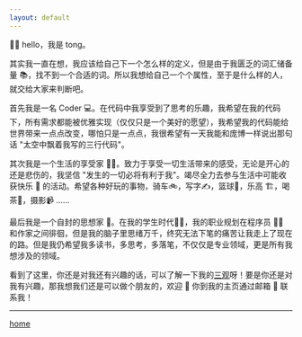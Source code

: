 ```yaml
---
layout: default
---
```


👋🏻 hello，我是 tong。

其实我一直在想，我应该给自己下一个怎么样的定义，但是由于我匮乏的词汇储备量 📚，找不到一个合适的词。所以我想给自己一个个属性，至于是什么样的人，就交给大家来判断吧。

首先我是一名 Coder 💻。在代码中我享受到了思考的乐趣，我希望在我的代码下，所有需求都能被优雅实现（仅仅只是一个美好的愿望），我希望我的代码能给世界带来一点点改变，哪怕只是一点点，我很希望有一天我能和庞博一样说出那句话 "太空中飘着我写的三行代码"。

其次我是一个生活的享受家 🤹‍♂。致力于享受一切生活带来的感受，无论是开心的还是悲伤的，我坚信 "发生的一切必将有利于我"。竭尽全力去参与生活中可能收获快乐 🎉 的活动。希望各种好玩的事物，骑车🚲，写字✍，篮球🏀，乐高 🏗，喝茶🍵，摄影📹 ......

最后我是一个自封的思想家 🤔。在我的学生时代🧑‍🎓，我的职业规划在程序员 🧑‍💻 和作家之间徘徊，但是我的脑子里思绪万千，终究无法下笔的痛苦让我走上了现在的路。但是我仍希望我多读书，多思考，多落笔，不仅仅是专业领域，更是所有我想涉及的领域。

看到了这里，你还是对我还有兴趣的话，可以了解一下我的[三观](想法/自我/三观.md)呀！要是你还是对我有兴趣，那我想我们还是可以做个朋友的，欢迎 👏 你到我的主页通过邮箱 📧 联系我！

---
[home](../index.md)